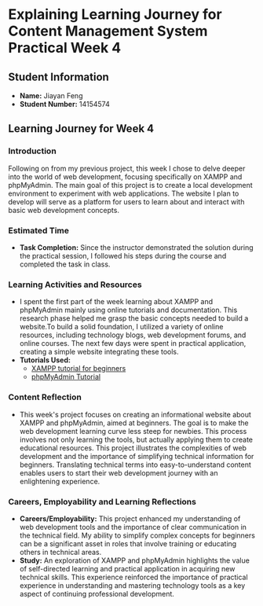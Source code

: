 # Explaining Learning Journey for Content Management System Practical Week 4

## Student Information
- **Name:** Jiayan Feng
- **Student Number:** 14154574

## Learning Journey for Week 4

### Introduction
Following on from my previous project, this week I chose to delve deeper into the world of web development, focusing specifically on XAMPP and phpMyAdmin. The main goal of this project is to create a local development environment to experiment with web applications. The website I plan to develop will serve as a platform for users to learn about and interact with basic web development concepts.

### Estimated Time
- **Task Completion:** Since the instructor demonstrated the solution during the practical session, I followed his steps during the course and completed the task in class.

### Learning Activities and Resources
- I spent the first part of the week learning about XAMPP and phpMyAdmin mainly using online tutorials and documentation. This research phase helped me grasp the basic concepts needed to build a website.To build a solid foundation, I utilized a variety of online resources, including technology blogs, web development forums, and online courses. The next few days were spent in practical application, creating a simple website integrating these tools.
- **Tutorials Used:**
  - [XAMPP tutorial for beginners](https://www.youtube.com/watch?v=r0lDDeVkaks)
  - [phpMyAdmin Tutorial](https://www.youtube.com/watch?v=vmSTJI3gFSg&list=PLk-EmIiBIYGF8WCitdIVq7dvvacqY0rdl)

### Content Reflection
- This week's project focuses on creating an informational website about XAMPP and phpMyAdmin, aimed at beginners. The goal is to make the web development learning curve less steep for newbies. This process involves not only learning the tools, but actually applying them to create educational resources. This project illustrates the complexities of web development and the importance of simplifying technical information for beginners. Translating technical terms into easy-to-understand content enables users to start their web development journey with an enlightening experience.

### Careers, Employability and Learning Reflections
- **Careers/Employability:** This project enhanced my understanding of web development tools and the importance of clear communication in the technical field. My ability to simplify complex concepts for beginners can be a significant asset in roles that involve training or educating others in technical areas.
- **Study:** An exploration of XAMPP and phpMyAdmin highlights the value of self-directed learning and practical application in acquiring new technical skills. This experience reinforced the importance of practical experience in understanding and mastering technology tools as a key aspect of continuing professional development.
